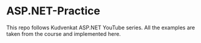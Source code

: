 # ASP.NET-Practice
This repo follows Kudvenkat ASP.NET YouTube series. All the examples are taken from the course and implemented here.

